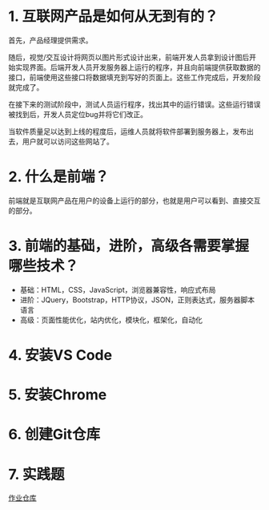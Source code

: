 # 1. 互联网产品是如何从无到有的？

首先，产品经理提供需求。

随后，视觉/交互设计将网页以图片形式设计出来，前端开发人员拿到设计图后开始实现界面。后端开发人员开发服务器上运行的程序，并且向前端提供获取数据的接口，前端使用这些接口将数据填充到写好的页面上。这些工作完成后，开发阶段就完成了。

在接下来的测试阶段中，测试人员运行程序，找出其中的运行错误。这些运行错误被找到后，开发人员定位bug并将它们改正。

当软件质量足以达到上线的程度后，运维人员就将软件部署到服务器上，发布出去，用户就可以访问这些网站了。

# 2. 什么是前端？

前端就是互联网产品在用户的设备上运行的部分，也就是用户可以看到、直接交互的部分。

# 3. 前端的基础，进阶，高级各需要掌握哪些技术？
* 基础：HTML，CSS，JavaScript，浏览器兼容性，响应式布局
* 进阶：JQuery，Bootstrap，HTTP协议，JSON，正则表达式，服务器脚本语言
* 高级：页面性能优化，站内优化，模块化，框架化，自动化
  
# 4. 安装VS Code

# 5. 安装Chrome

# 6. 创建Git仓库

# 7. 实践题
[作业仓库](https://github.com/FromFire/mfs-homework.git)